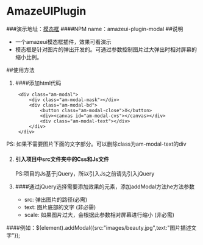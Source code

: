 # AmazeUIPlugin
###演示地址：[模态框](http://121.43.106.56:91/)
####NPM name：amazeui-plugin-modal
##说明
- 一个amazeui模态框插件，效果可看演示
- 模态框是针对图片的弹出开发的。可通过参数控制图片过大弹出时相对屏幕的缩小比例。

##使用方法
1. ####添加html代码

    	<div class="am-modal">
			<div class="am-modal-mask"></div>
			<div class="am-modal-bd">
		   	 	<button class="am-modal-close">X</button>
				<div><canvas id="am-modal-cvs"></canvas></div>
				<div class="am-modal-text"></div>
			</div>
		</div>
PS: 如果不需要图片下面的文字部分。可以删除class为am-modal-text的div


2. #### 引入项目中src文件夹中的Css和Js文件

	PS:项目的Js基于jQuery，所以引入Js之前请先引入jQuery

3. ####通过jQuery选择需要添加效果的元素，添加addModal方法he方法参数
	- src: 弹出图片的路径(必需)
	- text: 图片底部的文字 (非必需)
	- scale: 如果图片过大，会根据此参数相对屏幕进行缩小 (非必需)
	
####例如：$(element).addModal({src:"images/beauty.jpg",text:"图片描述文字"});


